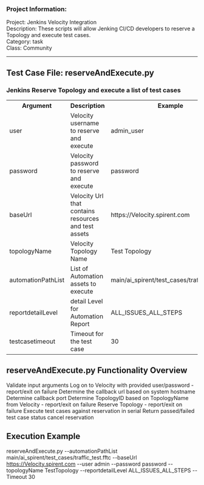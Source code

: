 ### Project Information:
Project: Jenkins Velocity Integration  
Description: These scripts will allow Jenking CI/CD developers to reserve a Topology and execute test cases.  
Category: task  
Class: Community  

 ----

## Test Case File: reserveAndExecute.py
### Jenkins Reserve Topology and execute a list of test cases

<table><tr><th>Argument</th><th>Description</th><th>Example</th></tr>
<tr><td>user</td><td>Velocity username to reserve and execute</td><td>admin_user</tr></td>
<tr><td>password</td><td>Velocity password to reserve and execute</td><td>password</tr></td>
<tr><td>baseUrl</td><td>Velocity Url that contains resources and test assets</td><td>https://Velocity.spirent.com</tr></td>
<tr><td>topologyName</td><td>Velocity Topology Name</td><td>Test Topology</tr></td>
<tr><td>automationPathList</td><td>List of Automation assets to execute</td><td>main/ai_spirent/test_cases/traffic_test.fftc</tr></td>
<tr><td>reportdetailLevel</td><td>detail Level for Automation Report</td><td>ALL_ISSUES_ALL_STEPS</tr></td>
<tr><td>testcasetimeout</td><td>Timeout for the test case</td><td>30</tr></td></table>


## reserveAndExecute.py Functionality Overview
Validate input arguments
Log on to Velocity with provided user/password - report/exit on failure
Determine the callback url based on system hostname 
Determine callback port 
Determine TopologyID based on TopologyName from Velocity - report/exit on failure
Reserve Topology - report/exit on failure
Execute test cases against reservation in serial 
Return passed/failed test case status
cancel reservation





## Execution Example 
reserveAndExecute.py --automationPathList main/ai_spirent/test_cases/traffic_test.fftc --baseUrl https://Velocity.spirent.com --user admin --password password --topologyName TestTopology --reportdetailLevel ALL_ISSUES_ALL_STEPS --Timeout 30
